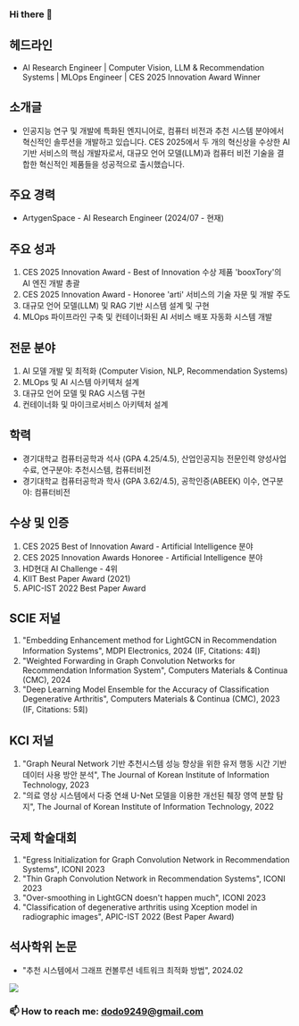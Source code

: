 ### Hi there 👋

## 헤드라인

- AI Research Engineer | Computer Vision, LLM & Recommendation Systems | MLOps Engineer | CES 2025 Innovation Award Winner

## 소개글

- 인공지능 연구 및 개발에 특화된 엔지니어로, 컴퓨터 비전과 추천 시스템 분야에서 혁신적인 솔루션을 개발하고 있습니다. CES 2025에서 두 개의 혁신상을 수상한 AI 기반 서비스의 핵심 개발자로서, 대규모 언어 모델(LLM)과 컴퓨터 비전 기술을 결합한 혁신적인 제품들을 성공적으로 출시했습니다.

## 주요 경력

- ArtygenSpace - AI Research Engineer (2024/07 - 현재)

## 주요 성과

1. CES 2025 Innovation Award - Best of Innovation 수상 제품 'booxTory'의 AI 엔진 개발 총괄
2. CES 2025 Innovation Award - Honoree 'arti' 서비스의 기술 자문 및 개발 주도
3. 대규모 언어 모델(LLM) 및 RAG 기반 시스템 설계 및 구현
4. MLOps 파이프라인 구축 및 컨테이너화된 AI 서비스 배포 자동화 시스템 개발

## 전문 분야

1. AI 모델 개발 및 최적화 (Computer Vision, NLP, Recommendation Systems)
2. MLOps 및 AI 시스템 아키텍처 설계
3. 대규모 언어 모델 및 RAG 시스템 구현
4. 컨테이너화 및 마이크로서비스 아키텍처 설계

## 학력

- 경기대학교 컴퓨터공학과 석사 (GPA 4.25/4.5), 산업인공지능 전문인력 양성사업 수료, 연구분야: 추천시스템, 컴퓨터비전
- 경기대학교 컴퓨터공학과 학사 (GPA 3.62/4.5), 공학인증(ABEEK) 이수, 연구분야: 컴퓨터비전

## 수상 및 인증

1. CES 2025 Best of Innovation Award - Artificial Intelligence 분야
2. CES 2025 Innovation Awards Honoree - Artificial Intelligence 분야
3. HD현대 AI Challenge - 4위
4. KIIT Best Paper Award (2021)
5. APIC-IST 2022 Best Paper Award

## SCIE 저널

1. "Embedding Enhancement method for LightGCN in Recommendation Information Systems", MDPI Electronics, 2024 (IF, Citations: 4회)
2. "Weighted Forwarding in Graph Convolution Networks for Recommendation Information System", Computers Materials & Continua (CMC), 2024
3. "Deep Learning Model Ensemble for the Accuracy of Classification Degenerative Arthritis", Computers Materials & Continua (CMC), 2023 (IF, Citations: 5회)

## KCI 저널

1. "Graph Neural Network 기반 추천시스템 성능 향상을 위한 유저 행동 시간 기반 데이터 사용 방안 분석", The Journal of Korean Institute of Information Technology, 2023
2. "의료 영상 시스템에서 다중 연쇄 U-Net 모델을 이용한 개선된 췌장 영역 분할 탐지", The Journal of Korean Institute of Information Technology, 2022

## 국제 학술대회

1. "Egress Initialization for Graph Convolution Network in Recommendation Systems", ICONI 2023
2. "Thin Graph Convolution Network in Recommendation Systems", ICONI 2023
3. "Over-smoothing in LightGCN doesn't happen much", ICONI 2023
4. "Classification of degenerative arthritis using Xception model in radiographic images", APIC-IST 2022 (Best Paper Award)

## 석사학위 논문

- "추천 시스템에서 그래프 컨볼루션 네트워크 최적화 방법", 2024.02

<img src="https://wakatime.com/share/@667c9955-3f05-4096-b1ad-2f7cf5813194/98337dd7-8ec0-46a5-8db5-1f36643be0fa.svg"></embed>

### 📫 How to reach me: dodo9249@gmail.com
